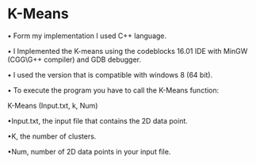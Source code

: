 # K-Means

• Form my implementation I used C++ language.

• I Implemented the K-means using the codeblocks 16.01 IDE with MinGW (CGG\G++ compiler) and GDB debugger.

• I used the version that is compatible with windows 8 (64 bit).

• To execute the program you have to call the K-Means function:

K-Means (Input.txt, k, Num)

•Input.txt, the input file that contains the 2D data point.

•K, the number of clusters.

•Num, number of 2D data points in your input file.
